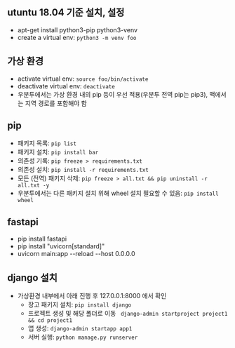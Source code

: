 ## utuntu 18.04 기준 설치, 설정
* apt-get install python3-pip python3-venv
* create a virtual env: ``` python3 -m venv foo ```

## 가상 환경
* activate virtual env: ``` source foo/bin/activate ```
* deactivate virtual env: ``` deactivate ```
* 우분투에서는 가상 환경 내의 pip 등이 우선 적용(우분투 전역 pip는 pip3), 맥에서는 지역 경로를 포함해야 함

## pip
* 패키지 목록: ``` pip list ```
* 패키지 설치: ``` pip install bar ```
* 의존성 기록: ``` pip freeze > requirements.txt ```
* 의존성 설치: ``` pip install -r requirements.txt ```
* 모든 (전역) 패키지 삭제: ``` pip freeze > all.txt && pip uninstall -r all.txt -y ```
* 우분투에서는 다른 패키지 설치 위해 wheel 설치 필요할 수 있음: ``` pip install wheel ```

## fastapi
* pip install fastapi
* pip install "uvicorn[standard]"
* uvicorn main:app --reload --host 0.0.0.0

## django 설치
* 가상환경 내부에서 아래 진행 후 127.0.0.1:8000 에서 확인
	* 장고 패키지 설치: ``` pip install django ```
	* 프로젝트 생성 및 해당 폴더로 이동 ``` django-admin startproject project1 && cd project1```
	* 앱 생성: ``` django-admin startapp app1 ```
	* 서버 실행: ``` python manage.py runserver ```
